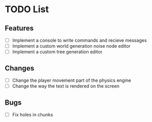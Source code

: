 # TODO List

## Features

- [ ] Implement a console to write commands and recieve messages
- [ ] Implement a custom world generation noise node editor
- [ ] Implement a custom tree generation editor

## Changes

- [ ] Change the player movement part of the physics engine
- [ ] Change the way the text is rendered on the screen

## Bugs

- [ ] Fix holes in chunks